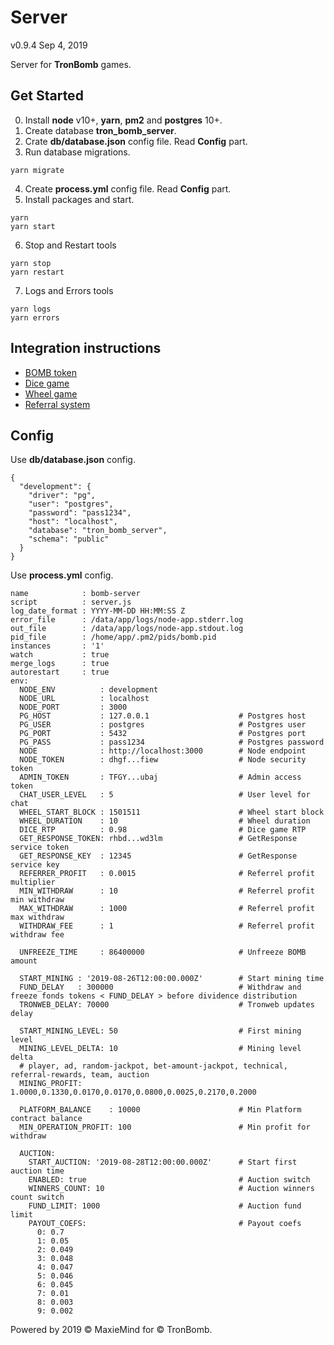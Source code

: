 # Server
v0.9.4 Sep 4, 2019

Server for **TronBomb** games.

## Get Started

0. Install **node** v10+, **yarn**, **pm2** and **postgres** 10+.
1. Create database **tron_bomb_server**.
2. Crate **db/database.json** config file. Read **Config** part.
3. Run database migrations.

```
yarn migrate
```

4. Create **process.yml** config file. Read **Config** part.
5. Install packages and start.
```
yarn
yarn start
```
6. Stop and Restart tools
```
yarn stop
yarn restart
```
7. Logs and Errors tools
```
yarn logs
yarn errors
```

## Integration instructions

* [BOMB token](./docs/BOMB.md)
* [Dice game](./docs/Dice.md)
* [Wheel game](./docs/Wheel.md)
* [Referral system](./docs/Referral.md)

## Config

Use **db/database.json** config.

```
{
  "development": {
    "driver": "pg",
    "user": "postgres",
    "password": "pass1234",
    "host": "localhost",
    "database": "tron_bomb_server",
    "schema": "public"
  }
}
```

Use **process.yml** config.

```
name            : bomb-server
script          : server.js
log_date_format : YYYY-MM-DD HH:MM:SS Z
error_file      : /data/app/logs/node-app.stderr.log
out_file        : /data/app/logs/node-app.stdout.log
pid_file        : /home/app/.pm2/pids/bomb.pid
instances       : '1'
watch           : true
merge_logs      : true
autorestart     : true
env:
  NODE_ENV          : development
  NODE_URL          : localhost
  NODE_PORT         : 3000
  PG_HOST           : 127.0.0.1                    # Postgres host
  PG_USER           : postgres                     # Postgres user
  PG_PORT           : 5432                         # Postgres port
  PG_PASS           : pass1234                     # Postgres password
  NODE              : http://localhost:3000        # Node endpoint
  NODE_TOKEN        : dhgf...fiew                  # Node security token
  ADMIN_TOKEN       : TFGY...ubaj                  # Admin access token
  CHAT_USER_LEVEL   : 5                            # User level for chat
  WHEEL_START_BLOCK : 1501511                      # Wheel start block
  WHEEL_DURATION    : 10                           # Wheel duration
  DICE_RTP          : 0.98                         # Dice game RTP
  GET_RESPONSE_TOKEN: rhbd...wd3lm                 # GetResponse service token
  GET_RESPONSE_KEY  : 12345                        # GetResponse service key
  REFERRER_PROFIT   : 0.0015                       # Referrel profit multiplier
  MIN_WITHDRAW      : 10                           # Referrel profit min withdraw
  MAX_WITHDRAW      : 1000                         # Referrel profit max withdraw
  WITHDRAW_FEE      : 1                            # Referrel profit withdraw fee

  UNFREEZE_TIME     : 86400000                     # Unfreeze BOMB amount

  START_MINING : '2019-08-26T12:00:00.000Z'        # Start mining time
  FUND_DELAY   : 300000                            # Withdraw and freeze fonds tokens < FUND_DELAY > before dividence distribution
  TRONWEB_DELAY: 70000                             # Tronweb updates delay

  START_MINING_LEVEL: 50                           # First mining level
  MINING_LEVEL_DELTA: 10                           # Mining level delta
  # player, ad, random-jackpot, bet-amount-jackpot, technical, referral-rewards, team, auction
  MINING_PROFIT: 1.0000,0.1330,0.0170,0.0170,0.0800,0.0025,0.2170,0.2000

  PLATFORM_BALANCE    : 10000                      # Min Platform contract balance
  MIN_OPERATION_PROFIT: 100                        # Min profit for withdraw

  AUCTION:
    START_AUCTION: '2019-08-28T12:00:00.000Z'      # Start first auction time
    ENABLED: true                                  # Auction switch
    WINNERS_COUNT: 10                              # Auction winners count switch
    FUND_LIMIT: 1000                               # Auction fund limit
    PAYOUT_COEFS:                                  # Payout coefs
      0: 0.7
      1: 0.05
      2: 0.049
      3: 0.048
      4: 0.047
      5: 0.046
      6: 0.045
      7: 0.01
      8: 0.003
      9: 0.002
```

Powered by 2019 © MaxieMind for © TronBomb.
